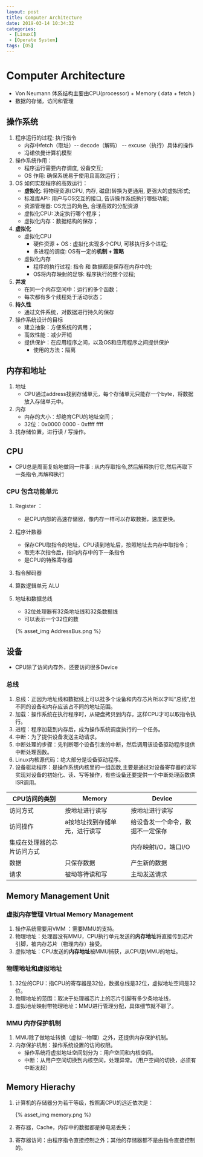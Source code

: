 ```yaml
---
layout: post
title: Computer Architecture
date: 2019-03-14 10:34:32
categories: 
 - [LinuxC] 
 - [Operate System]
tags: [OS]
---
```


# Computer Architecture

+ Von Neumann 体系结构主要由CPU(processor) + Memory ( data + fetch ) 
+ 数据的存储，访问和管理

## 操作系统

1. 程序运行的过程: 执行指令
   + 内存中fetch（取址）-- decode（解码） -- excuse（执行）具体的操作
   + 冯诺依曼计算机模型
2. 操作系统作用：
   + 程序运行需要内存调度, 设备交互;
   + OS 作用: 确保系统易于使用且高效运行；
3. OS 如何实现程序的高效运行：
   + **虚拟化**: 将物理资源(CPU, 内存, 磁盘)转换为更通用, 更强大的虚拟形式;
   + 标准库API: 用户与OS交互的接口, 告诉操作系统执行哪些功能;
   + 资源管理器: OS充当的角色, 合理高效的分配资源
   + 虚拟化CPU: 决定执行哪个程序；
   + 虚拟化内存：数据结构的保存；
4. **虚拟化**
   + 虚拟化CPU
     + 硬件资源 + OS : 虚拟化实现多个CPU, 可移执行多个进程;
     + 多进程的调度: OS有一定的**机制 + 策略**
   + 虚拟化内存
     + 程序的执行过程: 指令 和 数据都是保存在内存中的;
     + OS将内存映射的足够: 程序执行的整个过程;
5. **并发**
   + 在同一个内存空间中：运行的多个函数；
   + 每次都有多个线程处于活动状态；
6. **持久性**
   + 通过文件系统，对数据进行持久的保存
7. 操作系统设计的目标
   + 建立抽象：方便系统的调用；
   + 高效性能：减少开销
   + 提供保护：在应用程序之间，以及OS和应用程序之间提供保护
     + 使用的方法：隔离

## 内存和地址

1. 地址
   + CPU通过address找到存储单元，每个存储单元只能存一个byte，将数据放入存储单元中。
2. 内存
   + 内存的大小：却绝育CPU的地址空间；
   + 32位：0x0000 0000 - 0xffff ffff 
3. 找存储位置，进行读 / 写操作。

## CPU

+ CPU总是周而复始地做同一件事 : 从内存取指令,然后解释执行它,然后再取下一条指令,再解释执行

### CPU 包含功能单元

1. Register ：

   + 是CPU内部的高速存储器，像内存一样可以存取数据，速度更快。

2. 程序计数器

   + 保存CPU取指令的地址，CPU读到地址后，按照地址去内存中取指令；
   + 取完本次指令后，指向内存中的下一条指令
   + 是CPU的特殊寄存器

3. 指令解码器

4. 算数逻辑单元 ALU

5. 地址和数据总线

   + 32位处理器有32条地址线和32条数据线
   + 可以表示一个32位的数

   {% asset_img AddressBus.png %}

## 设备

+ CPU除了访问内存外，还要访问很多Device

### 总线

1. 总线：正因为地址线和数据线上可以挂多个设备和内存芯片所以才叫“总线”,但不同的设备和内存应该占不同的地址范围。
2. 加载：操作系统在执行程序时，从硬盘拷贝到内存，这样CPU才可以取指令执行。
3. 进程：程序加载到内存后，成为操作系统调度执行的一个任务。
4. 中断：为了提供设备发送主动请求。
5. 中断处理的步骤：先判断哪个设备引发的中断，然后调用该设备驱动程序提供中断处理函数。
6. Linux内核源代码：绝大部分是设备驱动程序。
7. 设备驱动程序：是操作系统内核里的一组函数,主要是通过对设备寄存器的读写实现对设备的初始化、读、写等操作，有些设备还要提供一个中断处理函数供ISR调用。

| CPU访问的类别              | Memory                        | Device                           |
| -------------------------- | ----------------------------- | -------------------------------- |
| 访问方式                   | 按地址进行读写                | 按地址进行读写                   |
| 访问操作                   | a按地址找到存储单元，进行读写 | 给设备发一个命令，数据不一定保存 |
| 集成在处理器的芯片访问方式 |                               | 内存映射I/O，端口I/O             |
| 数据                       | 只保存数据                    | 产生新的数据                     |
| 请求                       | 被动等待读和写                | 主动发送请求                     |

## Memory Management Unit

### 虚拟内存管理 VIrtual Memory Management

1. 操作系统需要用VMM ：需要MMU的支持。
2. 物理地址：处理器没有MMU，CPU执行单元发送的**内存地址**将直接传到芯片引脚，被内存芯片（物理内存）接受。
3. 虚拟地址：CPU发送的**内存地址**被MMU捕获，从CPU到MMU的地址。

### 物理地址和虚拟地址

1. 32位的CPU：指CPU的寄存器是32位，数据总线是32位，虚拟地址空间是32位。
2. 物理地址的范围：取决于处理器芯片上的芯片引脚有多少条地址线，
3. 虚拟地址映射带物理地址：MMU进行管理分配，具体细节就不聊了。

### MMU 内存保护机制

1. MMU除了做地址转换（虚拟--物理）之外，还提供内存保护机制。
2. 内存保护机制：操作系统设置的访问权限。
   + 操作系统将虚拟地址空间划分为：用户空间和内核空间。
   + 中断：从用户空间切换到内核空间，处理异常。（用户空间的切换，必须有中断发起）

## Memory Hierachy

1. 计算机的存储器分为若干等级，按照离CPU的远近依次是：

   {% asset_img memory.png %}

2. 寄存器，Cache，内存中的数据都是掉电易丢失；

3. 寄存器访问：由程序指令直接控制之外；其他的存储器都不是由指令直接控制的。